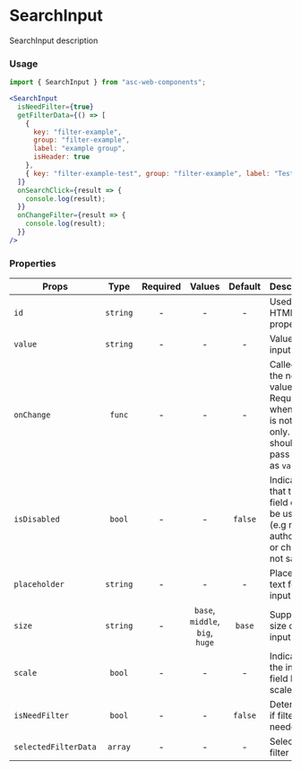 # SearchInput

SearchInput description

### Usage

```js
import { SearchInput } from "asc-web-components";
```

```jsx
<SearchInput
  isNeedFilter={true}
  getFilterData={() => [
    {
      key: "filter-example",
      group: "filter-example",
      label: "example group",
      isHeader: true
    },
    { key: "filter-example-test", group: "filter-example", label: "Test" }
  ]}
  onSearchClick={result => {
    console.log(result);
  }}
  onChangeFilter={result => {
    console.log(result);
  }}
/>
```

### Properties

| Props                |   Type   | Required |             Values              | Default | Description                                                                                            |
| -------------------- | :------: | :------: | :-----------------------------: | :-----: | ------------------------------------------------------------------------------------------------------ |
| `id`                 | `string` |    -     |                -                |    -    | Used as HTML `id` property                                                                             |
| `value`              | `string` |    -     |                -                |    -    | Value of the input                                                                                     |
| `onChange`           |  `func`  |    -     |                -                |    -    | Called with the new value. Required when input is not read only. Parent should pass it back as `value` |
| `isDisabled`         |  `bool`  |    -     |                -                | `false` | Indicates that the field cannot be used (e.g not authorized, or changes not saved)                     |
| `placeholder`        | `string` |    -     |                -                |    -    | Placeholder text for the input                                                                         |
| `size`               | `string` |    -     | `base`, `middle`, `big`, `huge` | `base`  | Supported size of the input fields.                                                                    |
| `scale`              |  `bool`  |    -     |                -                |    -    | Indicates the input field has scale                                                                    |
| `isNeedFilter`       |  `bool`  |    -     |                -                | `false` | Determines if filter is needed                                                                         |
| `selectedFilterData` | `array`  |    -     |                -                |    -    | Selected filter data                                                                                   |
